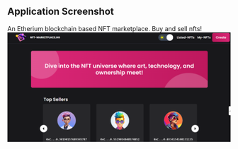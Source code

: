 ## Application Screenshot
An Etherium blockchain based NFT marketplace.
Buy and sell nfts!
![App Screenshot](src/assets/screenshot.png)
